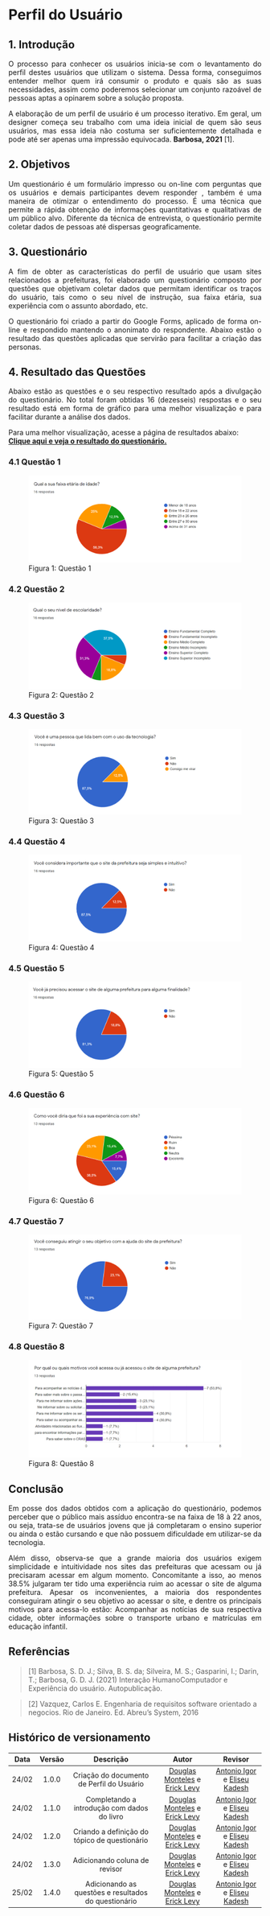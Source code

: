 # Perfil do Usuário

## 1. Introdução

<p style="text-align: justify">
O processo para conhecer os usuários inicia-se com o levantamento do perfil destes usuários que utilizam o sistema. Dessa forma, conseguimos  entender melhor quem irá consumir o produto e quais são as suas necessidades, assim como poderemos selecionar um conjunto razoável de pessoas aptas a opinarem sobre a solução proposta.
</p>

<p style="text-align: justify">
A elaboração de um perfil de usuário é um processo iterativo. Em geral, um designer começa seu trabalho com uma ideia inicial de quem são seus usuários, mas essa ideia não costuma ser suficientemente detalhada e pode até ser apenas uma impressão equivocada. <strong>Barbosa, 2021</strong> [1].
</p>

## 2. Objetivos
<p style="text-align: justify">Um questionário é um formulário impresso ou on-line com perguntas que os usuários e demais participantes devem responder , também é uma maneira de otimizar o entendimento do processo. É uma técnica que permite a rápida obtenção de informações quantitativas e qualitativas de um público alvo. Diferente da técnica de entrevista, o questionário permite coletar dados de pessoas até dispersas geograficamente.</p>


## 3. Questionário

<p style="text-align: justify">
A fim de obter as características do perfil de usuário que usam sites relacionados a prefeituras, foi elaborado um questionário composto por questões que objetivam coletar dados que permitam identificar os traços do usuário, tais como o seu nível de instrução, sua faixa etária, sua experiência com o assunto abordado, etc.
</p>

<p style="text-align: justify">
O questionário foi criado a partir do Google Forms, aplicado de forma on-line e respondido mantendo o anonimato do respondente. Abaixo estão o resultado das questões aplicadas que servirão para facilitar a criação das personas. 
</p>


## 4. Resultado das Questões

<p style="text-align: justify">
Abaixo estão as questões e o seu respectivo resultado após a divulgação do questionário. No total foram obtidas 16 (dezesseis) respostas e o seu resultado está em forma de gráfico para uma melhor visualização e para facilitar durante a análise dos dados.
</p>

<p>
  Para uma melhor visualização, acesse a página de resultados abaixo:<br/>
  <a 
    href="https://docs.google.com/forms/d/e/1FAIpQLSfqoVUp4nTVp1ln7KuBrs_9aZVZVepZH7CB_RkJLiO0OVF0AQ/viewanalytics"
    target="_blanck"
  >  
    <strong>Clique aqui e veja o resultado do questionário.</strong>
  </a>
</p>

### 4.1 Questão 1

<figure>
  <img src="../../../assets/questionario/q1.png" alt="Questão 1">
  <figcaption>Figura 1: Questão 1</figcaption>
</figure>

### 4.2 Questão 2
<figure>
  <img src="../../../assets/questionario/q2.png" alt="Questão 2">
  <figcaption>Figura 2: Questão 2</figcaption>
</figure>

### 4.3 Questão 3
<figure>
  <img src="../../../assets/questionario/q3.png" alt="Questão 3">
  <figcaption>Figura 3: Questão 3</figcaption>
</figure>

### 4.4 Questão 4
<figure>
  <img src="../../../assets/questionario/q4.png" alt="Questão 4">
  <figcaption>Figura 4: Questão 4</figcaption>
</figure>

### 4.5 Questão 5
<figure>
  <img src="../../../assets/questionario/q5.png" alt="Questão 5">
  <figcaption>Figura 5: Questão 5</figcaption>
</figure>

### 4.6 Questão 6
<figure>
  <img src="../../../assets/questionario/q6.png" alt="Questão 6">
  <figcaption>Figura 6: Questão 6</figcaption>
</figure>

### 4.7 Questão 7
<figure>
  <img src="../../../assets/questionario/q7.png" alt="Questão 7">
  <figcaption>Figura 7: Questão 7</figcaption>
</figure>

### 4.8 Questão 8
<figure>
  <img src="../../../assets/questionario/q8.png" alt="Questão 8">
  <figcaption>Figura 8: Questão 8</figcaption>
</figure>

## Conclusão

<p style="text-align: justify">
Em posse dos dados obtidos com a aplicação do questionário, podemos perceber que o público mais assíduo encontra-se na faixa de 18 à 22 anos, ou seja, trata-se de usuários jovens que já completaram o ensino superior ou ainda o  estão cursando e que não possuem dificuldade em utilizar-se da tecnologia.
</p>

<p style="text-align: justify">
Além disso, observa-se que a grande maioria dos usuários exigem simplicidade e intuitividade nos sites das prefeituras que acessam ou já precisaram acessar em algum momento. Concomitante a isso, ao menos 38.5% julgaram ter tido uma experiência ruim ao acessar o site de alguma prefeitura. Apesar os inconvenientes, a maioria dos respondentes conseguiram atingir o seu objetivo ao acessar o site, e dentre os principais motivos para acessa-lo estão: Acompanhar as notícias de sua respectiva cidade, obter informações sobre o transporte urbano e matrículas em educação infantil. 
</p>

## Referências
 
> [1] Barbosa, S. D. J.; Silva, B. S. da; Silveira, M. S.; Gasparini, I.; Darin, T.; Barbosa, G. D. J. (2021) Interação HumanoComputador e Experiência do usuário. Autopublicação. 

> [2] Vazquez, Carlos E. Engenharia de requisitos software orientado a negocios. Rio de Janeiro. Ed. Abreu’s System, 2016
 
## Histórico de versionamento
 
| Data  | Versão | Descrição | Autor | Revisor |
| :--:  | :----: | :-------: | :---: | :---: |
| 24/02 | 1.0.0  | Criação do documento de Perfil do Usuário | [Douglas Monteles](https://github.com/DouglasMonteles) e [Erick Levy](https://github.com/ErickLevy) | [Antonio Igor](https://github.com/antonioigorcarvalho) e [Eliseu Kadesh](https://github.com/eliseukadesh67) |
| 24/02 | 1.1.0  | Completando a introdução com dados do livro | [Douglas Monteles](https://github.com/DouglasMonteles) e [Erick Levy](https://github.com/ErickLevy) | [Antonio Igor](https://github.com/antonioigorcarvalho) e [Eliseu Kadesh](https://github.com/eliseukadesh67) |
| 24/02 | 1.2.0  | Criando a definição do tópico de questionário | [Douglas Monteles](https://github.com/DouglasMonteles) e [Erick Levy](https://github.com/ErickLevy) | [Antonio Igor](https://github.com/antonioigorcarvalho) e [Eliseu Kadesh](https://github.com/eliseukadesh67) |
| 24/02 | 1.3.0  | Adicionando coluna de revisor | [Douglas Monteles](https://github.com/DouglasMonteles) e [Erick Levy](https://github.com/ErickLevy) | [Antonio Igor](https://github.com/antonioigorcarvalho) e [Eliseu Kadesh](https://github.com/eliseukadesh67) |
| 25/02 | 1.4.0  | Adicionando as questões e resultados do questionário | [Douglas Monteles](https://github.com/DouglasMonteles) e [Erick Levy](https://github.com/ErickLevy) | [Antonio Igor](https://github.com/antonioigorcarvalho) e [Eliseu Kadesh](https://github.com/eliseukadesh67) |
